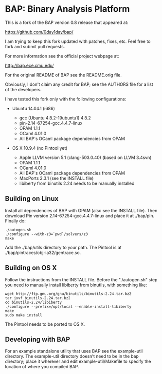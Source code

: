 BAP: Binary Analysis Platform
=============================

This is a fork of the BAP version 0.8 release that appeared at:

https://github.com/0day1day/bap/

I am trying to keep this fork updated with patches, fixes, etc.
Feel free to fork and submit pull requests.

For more information see the official project webpage at:

http://bap.ece.cmu.edu/

For the original README of BAP see the README.orig file.

Obviously, I don't claim any credit for BAP; see the AUTHORS file
for a list of the developers.

I have tested this fork only with the following configurations:
* Ubuntu 14.04.1 (i686)
    * gcc (Ubuntu 4.8.2-19ubuntu1) 4.8.2
    * pin-2.14-67254-gcc.4.4.7-linux
    * OPAM 1.1.1
    * OCaml 4.01.0
    * All BAP's OCaml package dependencies from OPAM

* OS X 10.9.4 (no Pintool yet)
    * Apple LLVM version 5.1 (clang-503.0.40) (based on LLVM 3.4svn)
    * OPAM 1.1.1
    * OCaml 4.01.0
    * All BAP's OCaml package dependencies from OPAM
    * MacPorts 2.3.1 (see the INSTALL file)
    * libiberty from binutils 2.24 needs to be manually installed

Building on Linux
-----------------

Install all dependencies of BAP with OPAM (also see the INSTALL file).
Then download Pin version 2.14-67254-gcc.4.4.7-linux and place it at
./bap/pin. Finally do:

    ./autogen.sh
    ./configure --with-z3=`pwd`/solvers/z3
    make

Add the ./bap/utils directory to your path. The Pintool is at
./bap/pintraces/obj-ia32/gentrace.so.

Building on OS X
----------------

Follow the instructions from the INSTALL file. Before the "./autogen.sh"
step you need to manually install libiberty from binutils, with something
like:

    wget http://ftp.gnu.org/gnu/binutils/binutils-2.24.tar.bz2
    tar jxvf binutils-2.24.tar.bz2
    cd binutils-2.24/libiberty
    ./configure --prefix=/opt/local --enable-install-libiberty
    make
    sudo make install

The Pintool needs to be ported to OS X.

Developing with BAP
-------------------

For an example standalone utility that uses BAP see the example-util
directory. The example-util directory doesn't need to be in the bap
directory; place it wherever and edit example-util/Makefile to specify
the location of where you compiled BAP.

